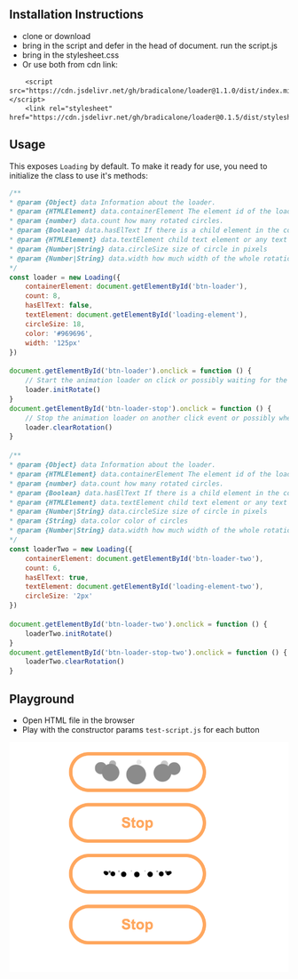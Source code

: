 ## Installation Instructions
* clone or download
* bring in the script and defer in the head of document. run the script.js 
* bring in the stylesheet.css
* Or use both from cdn link:
```
    <script src="https://cdn.jsdelivr.net/gh/bradicalone/loader@1.1.0/dist/index.min.js"></script> 
    <link rel="stylesheet" href="https://cdn.jsdelivr.net/gh/bradicalone/loader@0.1.5/dist/stylesheet.css">
```
## Usage

This exposes `Loading` by default. To make it ready for use, you need to initialize the class to use it's methods:

```javascript
/**
* @param {Object} data Information about the loader.
* @param {HTMLElement} data.containerElement The element id of the loader cirlces is going to be in
* @param {number} data.count how many rotated circles.
* @param {Boolean} data.hasElText If there is a child element in the containerElement with text
* @param {HTMLElement} data.textElement child text element or any text element if it exists <hasElText> is true
* @param {Number|String} data.circleSize size of circle in pixels
* @param {Number|String} data.width how much width of the whole rotation in pixels
*/
const loader = new Loading({
    containerElement: document.getElementById('btn-loader'),
    count: 8,
    hasElText: false,
    textElement: document.getElementById('loading-element'),
    circleSize: 18,
    color: '#969696',
    width: '125px'
})

document.getElementById('btn-loader').onclick = function () {
    // Start the animation loader on click or possibly waiting for the page to load
    loader.initRotate()
}
document.getElementById('btn-loader-stop').onclick = function () {
    // Stop the animation loader on another click event or possibly when page is done loading
    loader.clearRotation()
}

/**
* @param {Object} data Information about the loader.
* @param {HTMLElement} data.containerElement The element id of the loader cirlces is going to be in
* @param {number} data.count how many rotated circles.
* @param {Boolean} data.hasElText If there is a child element in the containerElement with text
* @param {HTMLElement} data.textElement child text element or any text element if it exists <hasElText> is true
* @param {Number|String} data.circleSize size of circle in pixels
* @param {String} data.color color of circles
* @param {Number|String} data.width how much width of the whole rotation in pixels
*/
const loaderTwo = new Loading({
    containerElement: document.getElementById('btn-loader-two'),
    count: 6,
    hasElText: true,
    textElement: document.getElementById('loading-element-two'),
    circleSize: '2px'
})

document.getElementById('btn-loader-two').onclick = function () {
    loaderTwo.initRotate()
}
document.getElementById('btn-loader-stop-two').onclick = function () {
    loaderTwo.clearRotation()
}
```

## Playground
* Open HTML file in the browser
* Play with the constructor params `test-script.js` for each button

![Alt text](./loader-screenshot.png)
